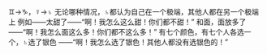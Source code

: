♊︎→♑︎，☿→♄
无论哪种情况，♄都认为自己在一个极端，其他人都在另一个极端上
例如——太甜了——“啊！我怎么这么甜！你们都不甜！”
和面，面放多了——“啊！我怎么面这么多！你们都不这么多！”
有七个颜色，有七个人各选一个，♄选了银色
——“啊！我怎么选了银色！其他人都没有选银色的！”
